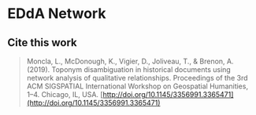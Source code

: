# EDdA Network



## Cite this work

> Moncla, L., McDonough, K., Vigier, D., Joliveau, T., & Brenon, A. (2019). Toponym disambiguation in historical documents using network analysis of qualitative relationships. Proceedings of the 3rd ACM SIGSPATIAL International Workshop on Geospatial Humanities, 1–4. Chicago, IL, USA. [http://doi.org/10.1145/3356991.3365471](http://doi.org/10.1145/3356991.3365471)